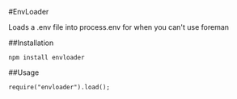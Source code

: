 #EnvLoader

Loads a .env file into process.env for when you can't use foreman

##Installation

    npm install envloader


##Usage

    require("envloader").load();